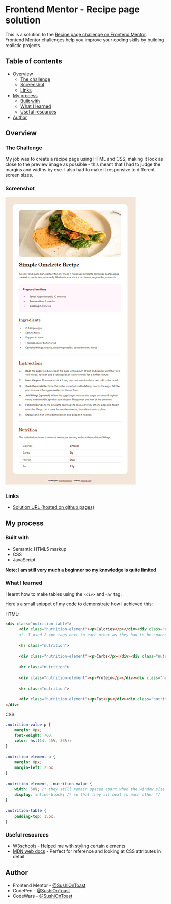 # Frontend Mentor - Recipe page solution

This is a solution to the [Recipe page challenge on Frontend Mentor](https://www.frontendmentor.io/challenges/recipe-page-KiTsR8QQKm). Frontend Mentor challenges help you improve your coding skills by building realistic projects. 

## Table of contents

- [Overview](#overview)
  - [The challenge](#the-challenge)
  - [Screenshot](#screenshot)
  - [Links](#links)
- [My process](#my-process)
  - [Built with](#built-with)
  - [What I learned](#what-i-learned)
  - [Useful resources](#useful-resources)
- [Author](#author)

## Overview

### The Challenge
My job was to create a recipe page using HTML and CSS, making it look as close to the preview image as possible - this meant that I had to judge the margins and widths by eye. I also had to make it responsive to different screen sizes.

### Screenshot

![Desktop preview of the page](./desktop_preview.png)

### Links

- [Solution URL (hosted on github pages)](https://sushiontoast.github.io/frontend-mentor-recipe-page-challenge/)

## My process

### Built with

- Semantic HTML5 markup
- CSS
- JavaScript

**Note: I am still very much a beginner so my knowledge is quite limited**

### What I learned

I learnt how to make tables using the `<div>` and `<hr` tag.

Here's a small snippet of my code to demonstrate how I achieved this:

HTML:
```html
<div class="nutrition-table">
      <div class="nutrition-element"><p>Calories</p></div><div class="nutrition-value"><p>277kcal</p></div>
      <!--I used 2 <p> tags next to each other as they had to be spaced apart-->

      <hr class="nutrition">

      <div class="nutrition-element"><p>Carbs</p></div><div class="nutrition-value"><p>0g</p></div>

      <hr class="nutrition">

      <div class="nutrition-element"><p>Protein</p></div><div class="nutrition-value"><p>20g</p></div>

      <hr class="nutrition">

      <div class="nutrition-element"><p>Fat</p></div><div class="nutrition-value"><p>22g</p></div>
</div>
```
CSS:
```css
.nutrition-value p {
    margin: 0px;
    font-weight: 700;
    color: hsl(14, 45%, 36%);
}

.nutrition-element p {
    margin: 0px;
    margin-left: 25px;
}

.nutrition-element, .nutrition-value {
    width: 50%; /* they still remain spaced apart when the window size is changed */
    display: inline-block; /* so that they sit next to each other */
}

.nutrition-table {
    padding-top: 15px;
}
```

### Useful resources

- [W3schools](https://www.w3schools.com/css/) - Helped me with styling certain elements
- [MDN web docs](https://developer.mozilla.org/en-US/) - Perfect for reference and looking at CSS attributes in detail

## Author

- Frontend Mentor - [@SushiOnToast](https://www.frontendmentor.io/profile/SushiOnToast)
- CodePen - [@SushiOnToast](https://codepen.io/SushiOnToast)
- CodeWars - [@SushiOnToast](https://www.codewars.com/users/SushiOnToast)


